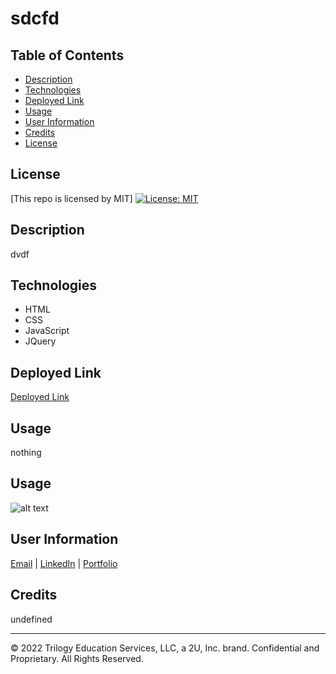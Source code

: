 # sdcfd
  
  ## Table of Contents
  
  - [Description](#description)
  - [Technologies](#technologies)
  - [Deployed Link](#link)
  - [Usage](#usage)
  - [User Information](#userinformation)
  - [Credits](#credits)
  - [License](#license)

  ## License
  
  [This repo is licensed by MIT]
[![License: MIT](https://img.shields.io/badge/License-MIT-yellow.svg)](https://opensource.org/licenses/MIT)
  

  ## Description
  dvdf
  ## Technologies
  
 - HTML
 - CSS
 - JavaScript
 - JQuery
  ## Deployed Link
  [Deployed Link](dfvdf)
  ## Usage 
 nothing

  ## Usage
  ![alt text](assets/images/demo.gif)

  ## User Information

  [Email](sdcd) |
  [LinkedIn](wsdf) |
  [Portfolio](sdf)

  
  ## Credits
  
  undefined
  
  ---
  
  © 2022 Trilogy Education Services, LLC, a 2U, Inc. brand. Confidential and Proprietary. All Rights Reserved.
  

